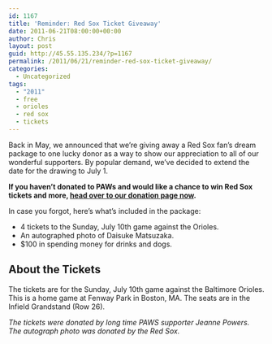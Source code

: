 ```yaml
---
id: 1167
title: 'Reminder: Red Sox Ticket Giveaway'
date: 2011-06-21T08:00:00+00:00
author: Chris
layout: post
guid: http://45.55.135.234/?p=1167
permalink: /2011/06/21/reminder-red-sox-ticket-giveaway/
categories:
  - Uncategorized
tags:
  - "2011"
  - free
  - orioles
  - red sox
  - tickets
---
```

Back in May, we announced that we&#8217;re giving away a Red Sox fan&#8217;s dream package to one lucky donor as a way to show our appreciation to all of our wonderful supporters. By popular demand, we&#8217;ve decided to extend the date for the drawing to July 1.

**If you haven&#8217;t donated to PAWs and would like a chance to win Red Sox tickets and more, [head over to our donation page now](https://pawsnewengland.com/donate/).**

In case you forgot, here&#8217;s what&#8217;s included in the package:

  * 4 tickets to the Sunday, July 10th game against the Orioles.
  * An autographed photo of Daisuke Matsuzaka.
  * $100 in spending money for drinks and dogs.

## About the Tickets

The tickets are for the Sunday, July 10th game against the Baltimore Orioles. This is a home game at Fenway Park in Boston, MA. The seats are in the Infield Grandstand (Row 26).

_The tickets were donated by long time PAWS supporter Jeanne Powers. The autograph photo was donated by the Red Sox._